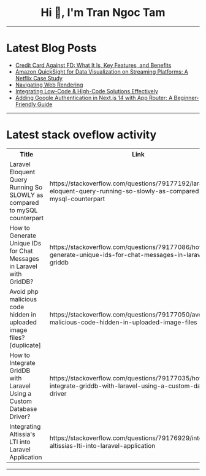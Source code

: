 <h1 align="center">Hi 👋, I'm Tran Ngoc Tam</h1>

---

# Latest Blog Posts 
<!-- BLOG-POST-LIST:START -->
- [Credit Card Against FD: What It Is, Key Features, and Benefits](https://dev.to/richa_jain_cae2bb36857bb5/credit-card-against-fd-what-it-is-key-features-and-benefits-2hg)
- [Amazon QuickSight for Data Visualization on Streaming Platforms: A Netflix Case Study](https://dev.to/timileyin/amazon-quicksight-for-data-visualization-on-streaming-platforms-a-netflix-case-study-263c)
- [Navigating Web Rendering](https://dev.to/leonardo1903/navigating-web-rendering-2h5h)
- [Integrating Low-Code &amp; High-Code Solutions Effectively](https://dev.to/aws-builders/integrating-low-code-high-code-solutions-effectively-p6d)
- [Adding Google Authentication in Next.js 14 with App Router: A Beginner-Friendly Guide](https://dev.to/souravvmishra/adding-google-authentication-in-nextjs-14-with-app-router-a-beginner-friendly-guide-3ag)
<!-- BLOG-POST-LIST:END -->

---

# Latest stack oveflow activity
<table>
  <tr><th>Title</th><th>Link</th></tr>
  <!-- STACKOVERFLOW:START --><tr><td>Laravel Eloquent Query Running So SLOWLY as compared to mySQL counterpart</td><td>https://stackoverflow.com/questions/79177192/laravel-eloquent-query-running-so-slowly-as-compared-to-mysql-counterpart</td></tr><tr><td>How to Generate Unique IDs for Chat Messages in Laravel with GridDB?</td><td>https://stackoverflow.com/questions/79177086/how-to-generate-unique-ids-for-chat-messages-in-laravel-with-griddb</td></tr><tr><td>Avoid php malicious code hidden in uploaded image files? [duplicate]</td><td>https://stackoverflow.com/questions/79177050/avoid-php-malicious-code-hidden-in-uploaded-image-files</td></tr><tr><td>How to Integrate GridDB with Laravel Using a Custom Database Driver?</td><td>https://stackoverflow.com/questions/79177035/how-to-integrate-griddb-with-laravel-using-a-custom-database-driver</td></tr><tr><td>Integrating Altissia&#39;s LTI into Laravel Application</td><td>https://stackoverflow.com/questions/79176929/integrating-altissias-lti-into-laravel-application</td></tr><!-- STACKOVERFLOW:END -->
</table>

---


